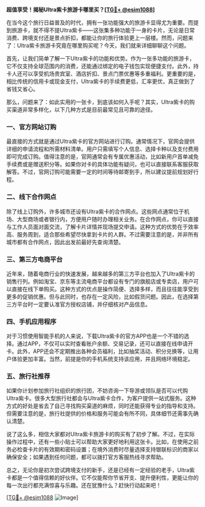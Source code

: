 **超值享受！揭秘Ultra紫卡旅游卡哪里买？[[TG💪+ @esim1088](https://t.me/s/esim1088)]**

在当今这个旅行日益普及的时代，拥有一张功能强大的旅游卡显得尤为重要。而提到旅游卡，就不得不提Ultra紫卡——这张集多种功能于一身的卡片，无论是日常消费、跨境支付还是景点折扣，都能让你的旅行体验更上一层楼。然而，问题来了：Ultra紫卡旅游卡究竟在哪里购买呢？今天，我们就来详细聊聊这个问题。

首先，让我们简单了解一下Ultra紫卡的功能和优势。作为一张多功能的旅游卡，它不仅支持全球范围内的消费，还能通过绑定的电子钱包实现便捷支付。此外，持卡人还可以享受机场贵宾室、酒店折扣、景点门票优惠等多重福利。更重要的是，相比传统的信用卡或现金支付，Ultra紫卡的手续费更低，汇率更优，真正做到了省钱又省心。

那么，问题来了：如此实用的一张卡，到底该如何入手呢？其实，Ultra紫卡的购买渠道非常多样化，以下几种方式是目前最常见且可靠的途径。

### 一、官方网站订购

最直接的方式就是通过Ultra紫卡的官方网站进行订购。通常情况下，官网会提供详细的申请流程和所需材料清单。用户只需填写个人信息、选择卡种以及支付费用即可完成订购。值得注意的是，官网通常会有专属优惠活动，比如新用户首单减免手续费或是赠送积分等。如果你对卡的具体功能有疑问，也可以直接联系客服获取解答。不过，官网订购可能需要一定的时间等待邮寄到手，所以建议提前规划好行程。

### 二、线下合作网点

除了线上订购外，许多城市还设有Ultra紫卡的合作网点。这些网点通常位于机场、大型商场或者银行内，方便用户随时办理相关业务。在合作网点，你可以直接与工作人员面对面交流，了解卡片详情并现场提交申请。这种方式的优势在于效率高、服务周到，适合那些希望尽快拿到卡片的人群。不过需要注意的是，并非所有城市都有合作网点，因此出发前最好先查询清楚。

### 三、第三方电商平台

近年来，随着电商行业的快速发展，越来越多的第三方平台也加入了Ultra紫卡的销售行列。例如淘宝、京东等主流电商平台都设有专门的旗舰店或专卖店，用户可以直接在线下单购买。这种方式的优点是操作简便、选择多样，而且往往能享受到更多的促销优惠。但与此同时，也存在一定风险，比如假货问题。因此，在选择第三方平台时一定要认准官方授权店铺，并仔细核对产品信息。

### 四、手机应用程序

对于习惯使用智能手机的人来说，下载Ultra紫卡的官方APP也是一个不错的选择。通过APP，不仅可以实时查看账户余额、交易记录，还可以直接在线申请开卡。此外，APP还会不定期推出各种会员福利，比如抽奖活动、积分兑换等，让用户体验更加丰富。当然，前提是你的手机系统支持该应用，并且网络环境稳定。

### 五、旅行社推荐

如果你计划参加旅行社组织的旅行团，不妨咨询一下导游或领队是否可以代购Ultra紫卡。很多大型旅行社都会与Ultra紫卡合作，为客户提供一站式服务。这种方式的好处是省去了自己寻找购买渠道的麻烦，同时还能获得专业的指导和支持。但需要注意的是，旅行社提供的价格和服务可能会有所不同，具体细节还需事先确认清楚。

说了这么多，相信大家都对Ultra紫卡旅游卡的购买有了初步了解。不过，在实际操作过程中，还有一些小贴士可以帮助大家更好地利用这张卡。比如，在使用之前务必检查卡片的有效期和密码设置；在境外消费时尽量选择支持银联标识的商家以确保安全；如果遇到任何问题，都可以拨打官方客服热线寻求帮助。

总之，无论你是初次尝试跨境支付的新手，还是已经有一定经验的老手，Ultra紫卡都是一个值得信赖的好伙伴。它不仅能帮你节省开支、提升便利性，更能让你的每一次出行都充满惊喜与乐趣。还在犹豫什么？赶快行动起来吧！

[[TG💪+ @esim1088](https://t.me/s/esim1088) ![Image](https://i.postimg.cc/4NQfJmqS/Snipaste-2025-05-13-00-14-12.png)]